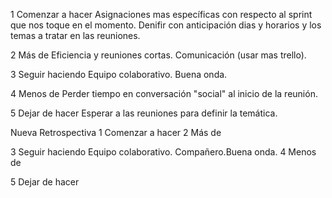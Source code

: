 1 Comenzar a hacer
Asignaciones mas específicas con respecto al sprint que nos toque en el momento.
Denifir con anticipación dias y horarios y los temas a tratar en las reuniones.

2 Más de 
Eficiencia y reuniones cortas. Comunicación (usar mas trello).

3 Seguir haciendo
Equipo colaborativo. Buena onda.

4 Menos de
Perder tiempo en conversación "social" al inicio de la reunión.

5 Dejar de hacer
Esperar a las reuniones para definir la temática.  

Nueva Retrospectiva 
1 Comenzar a hacer
2 Más de

3 Seguir haciendo
Equipo colaborativo. Compañero.Buena onda.
4 Menos de

5 Dejar de hacer
